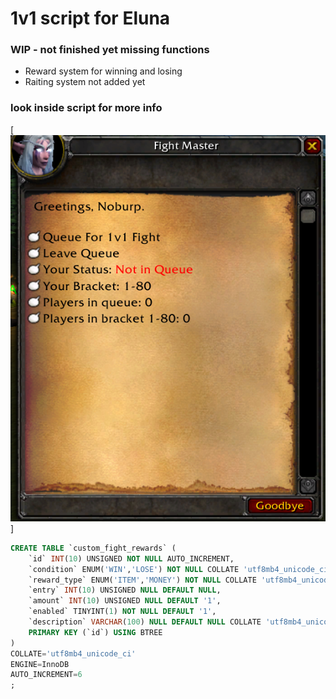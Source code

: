 # 1v1 script for Eluna

### WIP - not finished yet missing functions

- Reward system for winning and losing
- Raiting system not added yet

### look inside script for more info

[![1v1](image.png)]

```sql
CREATE TABLE `custom_fight_rewards` (
	`id` INT(10) UNSIGNED NOT NULL AUTO_INCREMENT,
	`condition` ENUM('WIN','LOSE') NOT NULL COLLATE 'utf8mb4_unicode_ci',
	`reward_type` ENUM('ITEM','MONEY') NOT NULL COLLATE 'utf8mb4_unicode_ci',
	`entry` INT(10) UNSIGNED NULL DEFAULT NULL,
	`amount` INT(10) UNSIGNED NULL DEFAULT '1',
	`enabled` TINYINT(1) NOT NULL DEFAULT '1',
	`description` VARCHAR(100) NULL DEFAULT NULL COLLATE 'utf8mb4_unicode_ci',
	PRIMARY KEY (`id`) USING BTREE
)
COLLATE='utf8mb4_unicode_ci'
ENGINE=InnoDB
AUTO_INCREMENT=6
;
```
